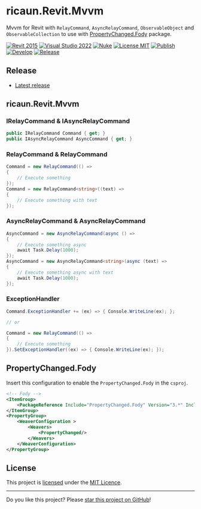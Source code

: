 # ricaun.Revit.Mvvm

Mvvm for Revit with `RelayCommand`, `AsyncRelayCommand`, `ObservableObject` and `ObservableCollection` to use with [PropertyChanged.Fody](https://github.com/Fody/PropertyChanged) package.

[![Revit 2015](https://img.shields.io/badge/Revit-2015+-blue.svg)](../..)
[![Visual Studio 2022](https://img.shields.io/badge/Visual%20Studio-2022-blue)](../..)
[![Nuke](https://img.shields.io/badge/Nuke-Build-blue)](https://nuke.build/)
[![License MIT](https://img.shields.io/badge/License-MIT-blue.svg)](LICENSE)
[![Publish](../../actions/workflows/Publish.yml/badge.svg)](../../actions)
[![Develop](../../actions/workflows/Develop.yml/badge.svg)](../../actions)
[![Release](https://img.shields.io/nuget/v/ricaun.Revit.Mvvm?logo=nuget&label=release&color=blue)](https://www.nuget.org/packages/ricaun.Revit.Mvvm)

## Release

* [Latest release](../../releases/latest)

## ricaun.Revit.Mvvm
### IRelayCommand & IAsyncRelayCommand
```C#
public IRelayCommand Command { get; }
public IAsyncRelayCommand AsyncCommand { get; }
```

### RelayCommand & RelayCommand<T>
```C#
Command = new RelayCommand(() =>
{
    // Execute something
});
Command = new RelayCommand<string>((text) =>
{
    // Execute something with text
});
```

### AsyncRelayCommand & AsyncRelayCommand<T>
```C#
AsyncCommand = new AsyncRelayCommand(async () =>
{
    // Execute something async
    await Task.Delay(1000);
});
AsyncCommand = new AsyncRelayCommand<string>(async (text) =>
{
    // Execute something async with text
    await Task.Delay(1000);
});
```

### ExceptionHandler
```C#
Command.ExceptionHandler += (ex) => { Console.WriteLine(ex); };

// or

Command = new RelayCommand(() =>
{
    // Execute something
}).SetExceptionHandler((ex) => { Console.WriteLine(ex); });
```

## PropertyChanged.Fody

Insert this configuration to enable the `PropertyChanged.Fody` in the `csproj`.

```xml
<!-- Fody -->
<ItemGroup>
    <PackageReference Include="PropertyChanged.Fody" Version="3.*" IncludeAssets="compile; build" PrivateAssets="all" />
</ItemGroup>
<PropertyGroup>
    <WeaverConfiguration >
        <Weavers>
            <PropertyChanged/>
        </Weavers>
    </WeaverConfiguration>
</PropertyGroup>
```

## License

This project is [licensed](LICENSE) under the [MIT Licence](https://en.wikipedia.org/wiki/MIT_License).

---

Do you like this project? Please [star this project on GitHub](../../stargazers)!